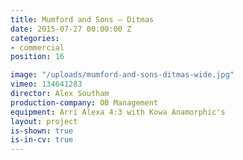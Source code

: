 ```yaml
---
title: Mumford and Sons — Ditmas
date: 2015-07-27 00:00:00 Z
categories:
- commercial
position: 16

image: "/uploads/mumford-and-sons-ditmas-wide.jpg"
vimeo: 134641283
director: Alex Southam
production-company: OB Management
equipment: Arri Alexa 4:3 with Kowa Anamorphic's
layout: project
is-shown: true
is-in-cv: true
---
```


